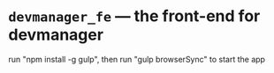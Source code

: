 # `devmanager_fe` — the front-end for devmanager

run "npm install -g gulp", then
run "gulp browserSync" to start the app
